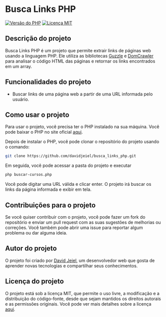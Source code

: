 # Busca Links PHP

[![Versão do PHP](https://img.shields.io/badge/PHP-7.4.3-blue)](https://www.php.net/)
[![Licença MIT](https://img.shields.io/badge/license-MIT-green)](https://github.com/davidjeiel/busca_links_php/blob/main/LICENSE)

## Descrição do projeto

Busca Links PHP é um projeto que permite extrair links de páginas web usando a linguagem PHP. Ele utiliza as bibliotecas 
[Guzzle]([https://docs.guzzlephp.org/en/stable/request-options.html](https://docs.guzzlephp.org/en/stable/request-options.html)) e 
[DomCrawler]([https://symfony.com/doc/current/components/dom_crawler.html#links](https://symfony.com/doc/current/components/dom_crawler.html#links))
para analisar o código HTML das páginas e retornar os links encontrados em um array.

## Funcionalidades do projeto

- Buscar links de uma página web a partir de uma URL informada pelo usuário.

## Como usar o projeto

Para usar o projeto, você precisa ter o PHP instalado na sua máquina. Você pode baixar o PHP no site oficial [aqui](https://www.php.net/downloads.php).

Depois de instalar o PHP, você pode clonar o repositório do projeto usando o comando:

```bash
git clone https://github.com/davidjeiel/busca_links_php.git
```

Em seguida, você pode acessar a pasta do projeto e executar 
```bash
php buscar-cursos.php
```

Você pode digitar uma URL válida e clicar enter. O projeto irá buscar os links da página informada e exibir em tela. 

## Contribuições para o projeto

Se você quiser contribuir com o projeto, você pode fazer um fork do repositório e enviar um pull request com as suas sugestões de melhorias ou correções. Você também pode abrir uma issue para reportar algum problema ou dar alguma ideia.

## Autor do projeto

O projeto foi criado por [David Jeiel](https://github.com/davidjeiel), um desenvolvedor web que gosta de aprender novas tecnologias e compartilhar seus conhecimentos.

## Licença do projeto

O projeto está sob a licença MIT, que permite o uso livre, a modificação e a distribuição do código-fonte, desde que sejam mantidos os direitos autorais e as permissões originais. Você pode ver mais detalhes sobre a licença [aqui](https://github.com/davidjeiel/busca_links_php/blob/main/LICENSE).
